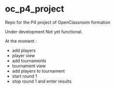 # oc_p4_project
Repo for the  P4 project of OpenClassroom formation

Under development 
Not yet functional.

At the moment : 
- add players
- player view
- add tournaments
- tournament view
- add players to tournament
- start round 1
- stop round 1 and enter results